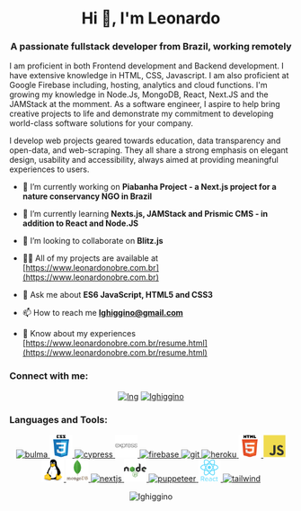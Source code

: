 <h1 align="center">Hi 👋, I'm Leonardo</h1>
<h3 align="center">A passionate fullstack developer from Brazil, working remotely</h3>

I am proficient in both Frontend development and Backend development. I have extensive knowledge in HTML, CSS, Javascript. I am also proficient at Google Firebase including, hosting, analytics and cloud functions. I'm growing my knowledge in Node.Js, MongoDB, React, Next.JS and the JAMStack at the momment. As a software engineer, I aspire to help bring creative projects to life and demonstrate my commitment to developing world-class software solutions for your company.

I develop web projects geared towards education, data transparency and open-data,  and web-scraping.  They all share a strong emphasis on elegant design, usability and accessibility, always aimed at providing meaningful experiences to users.

- 🔭 I’m currently working on **Piabanha Project - a Next.js project for a nature conservancy NGO in Brazil**

- 🌱 I’m currently learning **Nexts.js, JAMStack and Prismic CMS - in addition to React and Node.JS**

- 👯 I’m looking to collaborate on **Blitz.js**

- 👨‍💻 All of my projects are available at [https://www.leonardonobre.com.br](https://www.leonardonobre.com.br)

- 💬 Ask me about **ES6 JavaScript, HTML5 and CSS3**

- 📫 How to reach me **lghiggino@gmail.com**

- 📄 Know about my experiences [https://www.leonardonobre.com.br/resume.html](https://www.leonardonobre.com.br/resume.html)

<h3 align="left">Connect with me:</h3>
<p align="center">
<a href="https://twitter.com/lng" target="blank"><img align="center" src="https://cdn.jsdelivr.net/npm/simple-icons@3.0.1/icons/twitter.svg" alt="lng" height="30" width="40" /></a>
<a href="https://linkedin.com/in/lghiggino" target="blank"><img align="center" src="https://cdn.jsdelivr.net/npm/simple-icons@3.0.1/icons/linkedin.svg" alt="lghiggino" height="30" width="40" /></a>
</p>

<h3 align="left">Languages and Tools:</h3>
<p align="center"> 
  <a href="https://bulma.io/" target="_blank"> 
    <img src="https://raw.githubusercontent.com/gilbarbara/logos/804dc257b59e144eaca5bc6ffd16949752c6f789/logos/bulma.svg" alt="bulma" width="40" height="40"/>    </a> 
  <a href="https://www.w3schools.com/css/" target="_blank"> 
    <img src="https://raw.githubusercontent.com/devicons/devicon/master/icons/css3/css3-original-wordmark.svg" alt="css3" width="40" height="40"/> 
  </a> 
  <a href="https://www.cypress.io" target="_blank"> 
    <img src="https://raw.githubusercontent.com/simple-icons/simple-icons/6e46ec1fc23b60c8fd0d2f2ff46db82e16dbd75f/icons/cypress.svg" alt="cypress" width="40" height="40"/> 
  </a> 
  <a href="https://expressjs.com" target="_blank"> 
    <img src="https://raw.githubusercontent.com/devicons/devicon/master/icons/express/express-original-wordmark.svg" alt="express" width="40" height="40"/> 
  </a> 
  <a href="https://firebase.google.com/" target="_blank"> 
    <img src="https://www.vectorlogo.zone/logos/firebase/firebase-icon.svg" alt="firebase" width="40" height="40"/> 
  </a> 
  <a href="https://git-scm.com/" target="_blank"> 
    <img src="https://www.vectorlogo.zone/logos/git-scm/git-scm-icon.svg" alt="git" width="40" height="40"/> 
  </a> 
  <a href="https://heroku.com" target="_blank"> 
    <img src="https://www.vectorlogo.zone/logos/heroku/heroku-icon.svg" alt="heroku" width="40" height="40"/> 
  </a> 
  <a href="https://www.w3.org/html/" target="_blank"> 
    <img src="https://raw.githubusercontent.com/devicons/devicon/master/icons/html5/html5-original-wordmark.svg" alt="html5" width="40" height="40"/> 
  </a> 
  <a href="https://developer.mozilla.org/en-US/docs/Web/JavaScript" target="_blank"> 
    <img src="https://raw.githubusercontent.com/devicons/devicon/master/icons/javascript/javascript-original.svg" alt="javascript" width="40" height="40"/> 
  </a> 
  <a href="https://www.linux.org/" target="_blank"> 
    <img src="https://raw.githubusercontent.com/devicons/devicon/master/icons/linux/linux-original.svg" alt="linux" width="40" height="40"/> 
  </a> 
  <a href="https://www.mongodb.com/" target="_blank"> 
    <img src="https://raw.githubusercontent.com/devicons/devicon/master/icons/mongodb/mongodb-original-wordmark.svg" alt="mongodb" width="40" height="40"/> 
  </a> 
  <a href="https://nextjs.org/" target="_blank"> 
    <img src="https://cdn.worldvectorlogo.com/logos/nextjs-3.svg" alt="nextjs" width="40" height="40"/> 
  </a> 
  <a href="https://nodejs.org" target="_blank"> 
    <img src="https://raw.githubusercontent.com/devicons/devicon/master/icons/nodejs/nodejs-original-wordmark.svg" alt="nodejs" width="40" height="40"/> 
  </a> 
  <a href="https://github.com/puppeteer/puppeteer" target="_blank"> 
    <img src="https://www.vectorlogo.zone/logos/pptrdev/pptrdev-official.svg" alt="puppeteer" width="40" height="40"/> 
  </a> 
  <a href="https://reactjs.org/" target="_blank"> 
    <img src="https://raw.githubusercontent.com/devicons/devicon/master/icons/react/react-original-wordmark.svg" alt="react" width="40" height="40"/> 
  </a> 
  <a href="https://tailwindcss.com/" target="_blank"> 
    <img src="https://www.vectorlogo.zone/logos/tailwindcss/tailwindcss-icon.svg" alt="tailwind" width="40" height="40"/> 
  </a> 
</p>

<p align="center"><img align="center" src="https://github-readme-stats.vercel.app/api/top-langs?username=lghiggino&show_icons=true&locale=en&layout=compact" alt="lghiggino" /></p>

<!--<p align="center" ><img align="center"  src="https://github-readme-streak-stats.herokuapp.com/?user=lghiggino&" alt="lghiggino" /></p>-->
